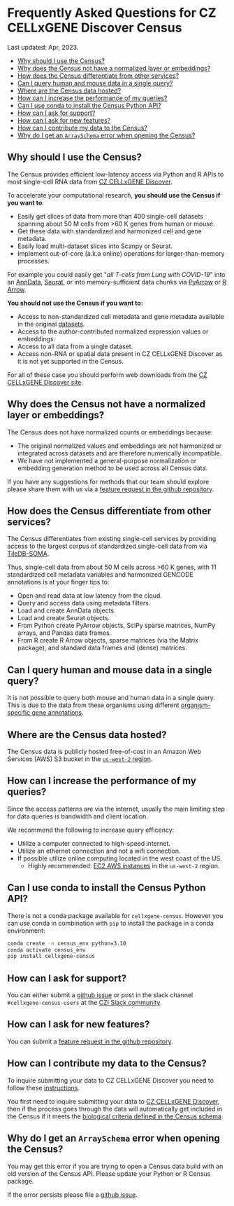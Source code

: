 # Frequently Asked Questions for CZ CELLxGENE Discover Census

Last updated: Apr, 2023.

- [Why should I use the Census?](#Why-should-I-use-the-Census)
- [Why does the Census not have a normalized layer or embeddings?](#Why-does-the-Census-not-have-a-normalized-layer-or-embeddings)
- [How does the Census differentiate from other services?](#How-does-the-Census-differentiate-from-other-services)
- [Can I query human and mouse data in a single query?](#Can-I-query-human-and-mouse-data-in-a-single-query)
- [Where are the Census data hosted?](#Where-are-the-Census-data-hosted)
- [How can I increase the performance of my queries?](#How-can-I-increase-the-performance-of-my-queries)
- [Can I use conda to install the Census Python API?](#Can-I-use-conda-to-install-the-Census-Python-API)
- [How can I ask for support?](#How-can-I-ask-for-support)
- [How can I ask for new features?](#How-can-I-ask-for-new-features)
- [How can I contribute my data to the Census?](#How-can-I-contribute-my-data-to-the-Census)
- [Why do I get an `ArraySchema` error when opening the Census?](#Why-do-I-get-an-ArraySchema-error-when-opening-the-Census)

## Why should I use the Census?

The Census provides efficient low-latency access via Python and R APIs to most single-cell RNA data from [CZ CELLxGENE Discover](https://cellxgene.cziscience.com/). 

To accelerate your computational research, **you should use the Census if you want to**:

- Easily get slices of data from more than 400 single-cell datasets spanning about 50 M cells from >60 K genes from human or mouse.
- Get these data with standardized and harmonized cell and gene metadata.
- Easily load multi-dataset slices into Scanpy or Seurat.
- Implement out-of-core (a.k.a online) operations for larger-than-memory processes.


For example you could easily get "*all T-cells from Lung with COVID-19*" into an [AnnData](https://anndata.readthedocs.io/en/latest/), [Seurat](https://satijalab.org/seurat/), or into memory-sufficient data chunks via [PyArrow](https://arrow.apache.org/docs/python/index.html) or [R Arrow](https://arrow.apache.org/docs/r/). 


**You should not use the Census if you want to:**

- Access to non-standardized cell metadata and gene metadata available in the original [datasets](https://cellxgene.cziscience.com/datasets).
- Access to the author-contributed normalized expression values or embeddings. 
- Access to all data from a single dataset.
- Access non-RNA or spatial data present in CZ CELLxGENE Discover as it is not yet supported in the Census. 

For all of these case you should perform web downloads from the [CZ CELLxGENE Discover site](https://cellxgene.cziscience.com/datasets). 

## Why does the Census not have a normalized layer or embeddings?

The Census does not have normalized counts or embeddings because:

- The original normalized values and embeddings are not harmonized or integrated across datasets and are therefore numerically incompatible.
- We have not implemented a general-purpose normalization or embedding generation method to be used across all Census data.

If you have any suggestions for methods that our team should explore please share them with us via a [feature request in the github repository](https://github.com/chanzuckerberg/cellxgene-census/issues/new?assignees=&labels=user+request&template=feature-request.md&title=).

## How does the Census differentiate from other services?

The Census differentiates from existing single-cell services by providing access to the largest corpus of standardized single-cell data from via [TileDB-SOMA](https://github.com/single-cell-data/TileDB-SOMA/issues/new/choose). 

Thus, single-cell data from about 50 M cells across >60 K genes, with 11 standardized cell metadata variables and harmonized GENCODE annotations is at your finger tips to:

- Open and read data at low latency from the cloud.
- Query and access data using metadata filters.
- Load and create AnnData objects.
- Load and create Seurat objects.
- From Python create PyArrow objects, SciPy sparse matrices, NumPy arrays, and Pandas data frames.
- From R create R Arrow objects, sparse matrices (via the Matrix package), and standard data frames and (dense) matrices.

## Can I query human and mouse data in a single query?

It is not possible to query both mouse and human data in a single query. This is due to the data from these organisms using different [organism-specific gene annotations](https://github.com/chanzuckerberg/single-cell-curation/blob/main/schema/3.0.0/schema.md#required-gene-annotations).

## Where are the Census data hosted?

The Census data is publicly hosted free-of-cost in an Amazon Web Services (AWS) S3 bucket in the [`us-west-2` region](https://docs.aws.amazon.com/AWSEC2/latest/UserGuide/using-regions-availability-zones.html#concepts-available-regions).

## How can I increase the performance of my queries?

Since the access patterns are via the internet, usually the main limiting step for data queries is bandwidth and client location.

We recommend the following to increase query efficency: 

- Utilize a computer connected to high-speed internet.
- Utilize an ethernet connection and not a wifi connection.
- If possible utilize online computing located in the west coast of the US.
   - Highly recommended: [EC2 AWS instances](https://aws.amazon.com/ec2/) in the `us-west-2` region.

## Can I use conda to install the Census Python API?

There is not a conda package available for `cellxgene-census`. However you can use conda in combination with `pip` to install the package in a conda environment:

```bash
conda create -n census_env python=3.10
conda activate census_env
pip install cellxgene-census
```

## How can I ask for support?

You can either submit a [github issue](https://github.com/chanzuckerberg/cellxgene-census/issues/new/choose) or post in the slack channel `#cellxgene-census-users` at the [CZI Slack community](https://cziscience.slack.com/join/shared_invite/zt-czl1kp2v-sgGpY4RxO3bPYmFg2XlbZA#/shared-invite/email).

## How can I ask for new features?

You can submit a [feature request in the github repository](https://github.com/chanzuckerberg/cellxgene-census/issues/new?assignees=&labels=user+request&template=feature-request.md&title=).

## How can I contribute my data to the Census?

To inquire submitting your data to CZ CELLxGENE Discover you need to follow these [instructions](https://cellxgene.cziscience.com/docs/032__Contribute%20and%20Publish%20Data). 

You first need to inquire submitting your data to [CZ CELLxGENE Discover](https://cellxgene.cziscience.com/), then if the process goes through the data will automatically get included in the Census if it meets the [biological criteria defined in the Census schema](https://github.com/chanzuckerberg/cellxgene-census/blob/main/docs/cellxgene_census_schema.md#data-included). 

## Why do I get an `ArraySchema` error when opening the Census?

You may get this error if you are trying to open a Census data build with an old version of the Census API. Please update your Python or R Census package.

If the error persists please file a [github issue](https://github.com/chanzuckerberg/cellxgene-census/issues/new/choose).

